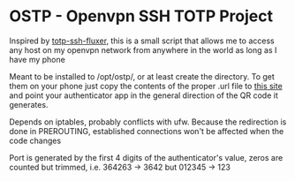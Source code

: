 # OSTP - Openvpn SSH TOTP Project

Inspired by [totp-ssh-fluxer](https://github.com/benjojo/totp-ssh-fluxer/), this is a small script that allows me to access any host on my openvpn network from anywhere in the world as long as I have my phone

Meant to be installed to /opt/ostp/, or at least create the directory. To get them on your phone just copy the contents of the proper .url file to [this site](http://goqr.me/) and point your authenticator app in the general direction of the QR code it generates.

Depends on iptables, probably conflicts with ufw. Because the redirection is done in PREROUTING, established connections won't be affected when the code changes

Port is generated by the first 4 digits of the authenticator's value, zeros are counted but trimmed, i.e. 364263 -> 3642 but 012345 -> 123
